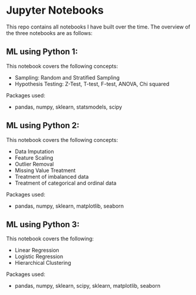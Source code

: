 # Jupyter Notebooks
This repo contains all notebooks I have built over the time. The overview of the three notebooks are as follows:

## ML using Python 1:
This notebook covers the following concepts:

* Sampling: Random and Stratified Sampling
* Hypothesis Testing: Z-Test, T-test, F-test, ANOVA, Chi squared

Packages used:
* pandas, numpy, sklearn, statsmodels, scipy

## ML using Python 2:
This notebook covers the following concepts:

* Data Imputation
* Feature Scaling
* Outlier Removal
* Missing Value Treatment
* Treatment of imbalanced data
* Treatment of categorical and ordinal data

Packages used:
* pandas, numpy, sklearn, matplotlib, seaborn

## ML using Python 3:
This notebook covers the following:

* Linear Regression
* Logistic Regression
* Hierarchical Clustering

Packages used:
* pandas, numpy, sklearn, scipy, sklearn, matplotlib, seaborn

